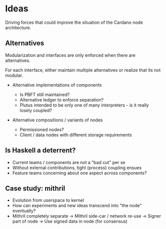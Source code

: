 # Ideas

Driving forces that could improve the situation of the Cardano node architecture.

## Alternatives 

Modularization and interfaces are only enforced when there are alternatives.

For each interface, either maintain multiple alternatives or realize that its not modular.

- Alternative implementations of components
  - Is PBFT still maintained?
  - Alternative ledger to enforce separation?
  - Plutus intended to be only one of many interpreters - is it really losely coupled?

- Alternative compositions / variants of nodes
  - Permissioned nodes?
  - Client / data nodes with different storage requirements

## Is Haskell a deterrent?

- Current teams / components are not a "bad cut" per se
- Without external contributions, tight (process) coupling ensues
- Feature teams concerning about one aspect across components?

## Case study: mithril

- Evolution from userspace to kernel
- How can experiments and new ideas transcend into "the node" eventually?
- Mithril completely separate -> Mithril side-car / network re-use -> Signer part of node -> Use signed data in node (for consensus)
